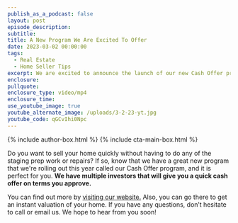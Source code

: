 ```yaml
---
publish_as_a_podcast: false
layout: post
episode_description:
subtitle:
title: A New Program We Are Excited To Offer
date: 2023-03-02 00:00:00
tags:
  - Real Estate
  - Home Seller Tips
excerpt: We are excited to announce the launch of our new Cash Offer program.
enclosure:
pullquote:
enclosure_type: video/mp4
enclosure_time:
use_youtube_image: true
youtube_alternate_image: /uploads/3-2-23-yt.jpg
youtube_code: qGCvIhi0Npc
---
```


{% include author-box.html %}
{% include cta-main-box.html %}

Do you want to sell your home quickly without having to do any of the staging prep work or repairs? If so, know that we have a great new program that we're rolling out this year called our Cash Offer program, and it is perfect for you. **We have multiple investors that will give you a quick cash offer on terms you approve.&nbsp;**

You can find out more by [visiting our website.](https://johnschustergroup.com/) Also, you can go there to get an instant valuation of your home. If you have any questions, don’t hesitate to call or email us. We hope to hear from you soon!
